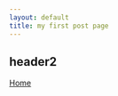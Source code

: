 ```yaml
---
layout: default
title: my first post page
---
```


## header2
[Home](https://zzunstu.github.io/Test)
